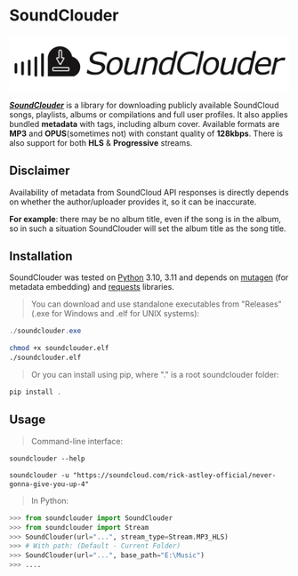 # SoundClouder

![SoundClouder Banner](https://github.com/l1asis/soundclouder/blob/main/images/banner.png)

[***SoundClouder***](https://github.com/1omka/soundclouder) is a library for downloading publicly available SoundCloud songs, playlists, albums or compilations and full user profiles. It also applies bundled **metadata** with tags, including album cover. Available formats are **MP3** and **OPUS**(sometimes not) with constant quality of **128kbps**. There is also support for both **HLS** & **Progressive** streams. 

## **Disclaimer**
Availability of metadata from SoundCloud API responses is directly depends on whether the author/uploader provides it, so it can be inaccurate. 

**For example**: there may be no album title, even if the song is in the album, so in such a situation SoundClouder will set the album title as the song title.

## **Installation**

SoundClouder was tested on [Python](https://python.org/downloads) 3.10, 3.11 and depends on [mutagen](https://github.com/quodlibet/mutagen) (for metadata embedding) and [requests](https://github.com/psf/requests) libraries.

> You can download and use standalone executables from "Releases" (.exe for Windows and .elf for UNIX systems):
```powershell
./soundclouder.exe
```
```bash
chmod +x soundclouder.elf
./soundclouder.elf
```
> Or you can install using pip, where "." is a root soundclouder folder:
```powershell
pip install .
```

## **Usage**
> Command-line interface:
```
soundclouder --help
```
```
soundclouder -u "https://soundcloud.com/rick-astley-official/never-gonna-give-you-up-4"
```
> In Python:
```python
>>> from soundclouder import SoundClouder
>>> from soundclouder import Stream
>>> SoundClouder(url="...", stream_type=Stream.MP3_HLS)
>>> # With path: (Default - Current Folder)
>>> SoundClouder(url="...", base_path="E:\Music")
>>> ....
```